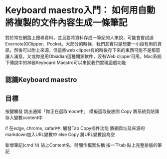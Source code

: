 # Keyboard maestro入門： 如何用自動將複製的文件內容生成一條筆記
對於常在網路上搜尋資料，並且要將資料存成一筆記的人來說，可能會嘗試過Evernote的Clipper、Pocket。大部分的時候，我們其實只是想要一小段有用的資訊，然後可以附上來源，但這些web clipper有的時後存下來的東西可能不是那麼讓人滿意。又或你是用Obsidian這種開源軟件，沒有Web clipper可用。Mac系統下傳說中的神器Keyboard Maestro可以來幫我們實現這個功能

## 認識Keyboard maestro

## 目標

按鍵觸發
跳出通知「你正在選取mode中」
模擬選取後放開
Copy
將系統剪貼簿存入變數content中

if 在edge, chrome, safari中:
	觸發Tab Copy插件功能
	將網頁址及來源的markdown加入URL變數中
else Copy
	將URL變數設為空

新增筆記(cmd N)
貼上Content名、時間作檔案名稱
按一下tab
貼上完整排版的筆記



